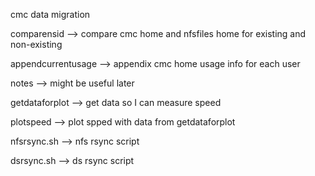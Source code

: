 cmc data migration

comparensid --> compare cmc home and nfsfiles home for existing and non-existing

appendcurrentusage  --> appendix cmc home usage info for each user

notes --> might be useful later

getdataforplot --> get data so I can measure speed

plotspeed --> plot spped with data from getdataforplot

nfsrsync.sh --> nfs rsync script

dsrsync.sh --> ds rsync script
